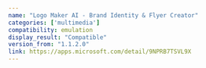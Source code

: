 ```yaml
---
name: "Logo Maker AI - Brand Identity & Flyer Creator"
categories: ['multimedia']
compatibility: emulation
display_result: "Compatible"
version_from: "1.1.2.0"
link: https://apps.microsoft.com/detail/9NPRB7TSVL9X
---
```


